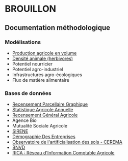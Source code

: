 # BROUILLON

## Documentation méthodologique
### Modélisations
- [Production agricole en volume](Méthodologie/Production%20agricole%20en%20volume.md)
- [Densité animale (herbivores)](Méthodologie/Densité%20animale.md)
- Potentiel nourricier
- Potentiel agro-industriel
- Infrastructures agro-écologiques
- Flux de matière alimentaire
### Bases de données
- [Recensement Parcellaire Graphique](Bases%20de%20données/Recensement%20Parcellaire%20Graphique.md)
- [Statistique Agricole Annuelle](Bases%20de%20données/Statistique%20Agricole%20Annuelle.md)
- [Recensement Général Agricole](Bases%20de%20données/Recensement%20Général%20Agricole.md)
- Agence Bio
- Mutualité Sociale Agricole
- [SIRENE](https://outil-sources-interne.basic.coop/#/publication/2/sirene-sirene)
- [Démographie Des Entreprises](https://outil-sources-interne.basic.coop/#/publication/7/insee-demographie-des-entreprises-dde)
- [Observatoire de l'artificialisation des sols - CEREMA](https://outil-sources-interne.basic.coop/#/publication/39/cerema-portail-de-lartificialisation-des-sols)
- [BNVD](https://outil-sources-interne.basic.coop/#/publication/20/bnvd-achat-de-pesticides-par-code-postal)
- [RICA : Réseau d'Information Comptable Agricole](https://outil-sources-interne.basic.coop/#/publication/14/agreste-rica)